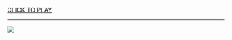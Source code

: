 
<a href="https://premium76.site?title=soccer_legends_unblocked_games&ref=13M">CLICK TO PLAY</a></h3>
<hr>

<a href="https://premium76.site?title=soccer_legends_unblocked_games&ref=13M"><img src="https://clearcache.store/games.png"></a>


